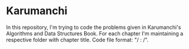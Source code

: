 # Karumanchi
In this repository, I'm trying to code the problems given in Karumanchi's Algorithms and Data Structures Book.
For each chapter I'm maintaining a respective folder with chapter title.
Code file format: "/<problem No/> : /<Problem Title/>".
